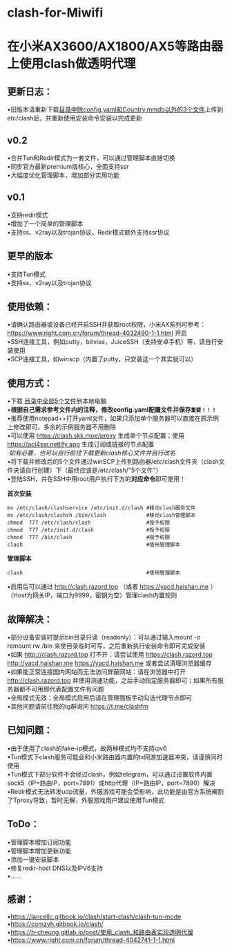 # clash-for-Miwifi
在小米AX3600/AX1800/AX5等路由器上使用clash做透明代理
=====
更新日志：
--

•旧版本请重新下载[目录中除config.yaml和Country.mmdb以外的3个文件](https://github.com/juewuy/clash-for-Miwifi/tree/master/clash)上传到etc/clash后，并重新使用安装命令安装以完成更新<br>

v0.2
-
•合并Tun和Redir模式为一套文件，可以通过管理脚本直接切换<br>
•同步官方最新premium版核心，全面支持ssr<br>
•大幅度优化管理脚本，增加部分实用功能<br>

v0.1
-
•支持redir模式<br>
•增加了一个简单的管理脚本<br>
•支持ss、v2ray以及trojan协议，Redir模式额外支持ssr协议<br>

更早的版本
-
•支持Tun模式<br>
•支持ss、v2ray以及trojan协议<br>

使用依赖：
--
•请确认路由器或设备已经开启SSH并获取root权限，小米AX系列可参考：https://www.right.com.cn/forum/thread-4032490-1-1.html 开启<br>
•SSH连接工具，例如putty，bitvise，JuiceSSH（支持安卓手机）等，请自行安装使用<br>
•SCP连接工具，如winscp（内置了putty，只安装这一个其实就可以）<br>

使用方式：
--
•下载 [目录中全部5个文件](https://github.com/juewuy/clash-for-Miwifi/tree/master/clash)到本地电脑 <br>
•**根据自己需求参考文件内的注释，修改config.yaml配置文件并保存`重要！！！`**<br>
•推荐使用notepad++打开yaml文件，如果只添加单个服务器可以直接在原示例上修改即可，多余的示例服务器不用删除<br>
•可以使用 https://clash.skk.moe/proxy 生成单个节点配置；使用 https://acl4ssr.netlify.app 生成订阅或链接的节点配置<br>
*·如有必要，也可以自行前往下载更新clash核心文件并自行改名<br>*
•将下载并修改后的5个文件通过winSCP上传到路由器/etc/clash文件夹（clash文件夹请自行创建）下（最终应该是/etc/clash/"5个文件"）<br>
•登陆SSH，并在SSH中用root用户执行下方的**对应命令**即可使用！<br>

**首次安装**
```Shell
mv /etc/clash/clashservice /etc/init.d/clash #移动clash服务文件
mv /etc/clash/clashsh /bin/clash             #移动clash管理脚本
chmod  777 /etc/clash/clash                  #授予权限
chmod  777 /etc/init.d/clash                 #授予权限
chmod  777 /bin/clash                        #授予权限
clash                                        #使用管理脚本
```
**管理脚本**
```Shell 
clash                                        #使用管理脚本
```
•启用后可以通过 http://clash.razord.top （或者 https://yacd.haishan.me ） （Host为网关IP，端口为9999，密钥为空）管理clash内置规则<br>

故障解决：
--
•部分设备安装时提示bin目录只读（readonly）：可以通过输入mount -o remount rw /bin 来使目录临时可写，之后重新执行安装命令即可完成安装<br>
•如果 http://clash.razord.top 打不开：请尝试使用 https://clash.razord.top http://yacd.haishan.me https://yacd.haishan.me 或者尝试清理浏览器缓存<br>
•如果能正常连接国内网站而无法访问屏蔽网站：请在浏览器中打开 http://clash.razord.top 并使用测速功能，之后手动指定服务器即可；如果所有服务器都不可用即代表配置文件有问题<br>
•全局模式无效：全局模式启用后请在管理面板手动勾选代理节点即可<br>
•其他问题请前往我的tg群询问 https://t.me/clashfm <br>

已知问题：
--
•由于使用了clash的fake-ip模式，故两种模式均不支持ipv6<br>
•Tun模式下clash服务可能会和小米路由器内置的tx网游加速器冲突，请谨慎同时使用<br>
•Tun模式下部分软件不会经过clash，例如telegram，可以通过设置软件内置sock5（IP=路由IP，port=7891）或http代理（IP=路由IP，port=7890）解决<br>
•Redir模式无法转发udp流量，外服游戏可能会受影响，此功能是由官方系统阉割了Tproxy导致，暂时无解，外服游戏用户建议使用Tun模式<br>

ToDo：
--
•管理脚本增加订阅功能<br>
•管理脚本增加更新功能<br>
•添加一键安装脚本<br>
•修复redir-host DNS以及IPV6支持<br>
•……<br>


感谢：
--
•https://lancellc.gitbook.io/clash/start-clash/clash-tun-mode<br>
•https://comzyh.gitbook.io/clash/<br>
•https://h-cheung.gitlab.io/post/使用_clash_和路由表实现透明代理<br>
•https://www.right.com.cn/forum/thread-4042741-1-1.html<br>

